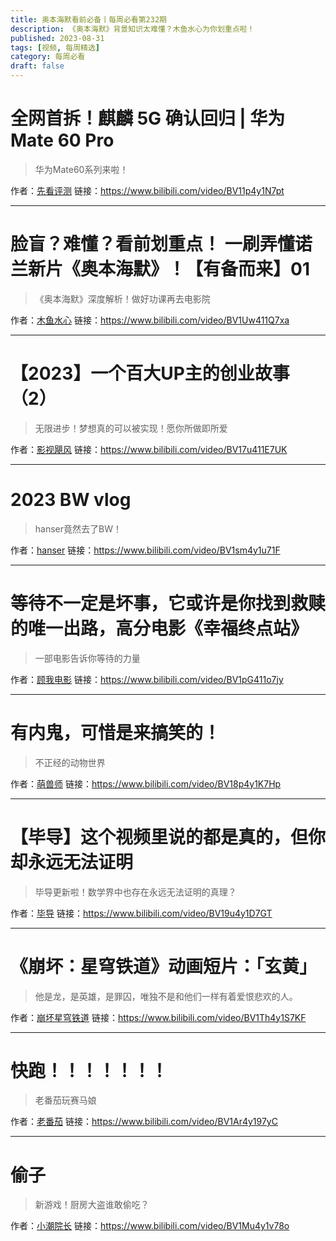 ```yaml
---
title: 奥本海默看前必备丨每周必看第232期
description: 《奥本海默》背景知识太难懂？木鱼水心为你划重点啦！
published: 2023-08-31
tags: [视频, 每周精选]
category: 每周必看
draft: false
---
```


# 全网首拆！麒麟 5G 确认回归 | 华为 Mate 60 Pro
> 华为Mate60系列来啦！

作者：[先看评测](https://space.bilibili.com/483311105)
链接：https://www.bilibili.com/video/BV11p4y1N7pt

---

# 脸盲？难懂？看前划重点！ 一刷弄懂诺兰新片《奥本海默》！【有备而来】01
> 《奥本海默》深度解析！做好功课再去电影院

作者：[木鱼水心](https://space.bilibili.com/927587)
链接：https://www.bilibili.com/video/BV1Uw411Q7xa

---

# 【2023】一个百大UP主的创业故事（2）
> 无限进步！梦想真的可以被实现！愿你所做即所爱

作者：[影视飓风](https://space.bilibili.com/946974)
链接：https://www.bilibili.com/video/BV17u411E7UK

---

# 2023 BW vlog
> hanser竟然去了BW！

作者：[hanser](https://space.bilibili.com/11073)
链接：https://www.bilibili.com/video/BV1sm4y1u71F

---

# 等待不一定是坏事，它或许是你找到救赎的唯一出路，高分电影《幸福终点站》
> 一部电影告诉你等待的力量

作者：[顾我电影](https://space.bilibili.com/1119253352)
链接：https://www.bilibili.com/video/BV1pG411o7jy

---

# 有内鬼，可惜是来搞笑的！
> 不正经的动物世界

作者：[萌兽师](https://space.bilibili.com/3494349859981373)
链接：https://www.bilibili.com/video/BV18p4y1K7Hp

---

# 【毕导】这个视频里说的都是真的，但你却永远无法证明
> 毕导更新啦！数学界中也存在永远无法证明的真理？

作者：[毕导](https://space.bilibili.com/254463269)
链接：https://www.bilibili.com/video/BV19u4y1D7GT

---

# 《崩坏：星穹铁道》动画短片：「玄黄」
> 他是龙，是英雄，是罪囚，唯独不是和他们一样有着爱恨悲欢的人。

作者：[崩坏星穹铁道](https://space.bilibili.com/1340190821)
链接：https://www.bilibili.com/video/BV1Th4y1S7KF

---

# 快跑！！！！！！！
> 老番茄玩赛马娘

作者：[老番茄](https://space.bilibili.com/546195)
链接：https://www.bilibili.com/video/BV1Ar4y197yC

---

# 偷子
> 新游戏！厨房大盗谁敢偷吃？

作者：[小潮院长](https://space.bilibili.com/5970160)
链接：https://www.bilibili.com/video/BV1Mu4y1v78o

